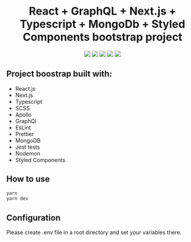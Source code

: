 <h1 align="center">React + GraphQL + Next.js + Typescript + MongoDb + Styled Components bootstrap project</h1>

<p align="center">
  <a href="https://www.typescriptlang.org/" target="_blank"><img src="https://img.shields.io/badge/Typescript-v3.7.2-blue.svg?logo=TypeScript"></a>
  <a href="https://nextjs.org/" target="_blank"><img src="https://img.shields.io/badge/Next.js-v9.1.1-blueviolet.svg"></a>
  <a href="https://reactjs.org/" target="_blank"><img src="https://img.shields.io/badge/React-v16.10.2-%238DD6F9.svg?logo=React"></a>
  <a href="https://graphql.org/" target="_blank"><img src="https://img.shields.io/badge/GraphQL-v14.5.8-ff69b4.svg?logo=GraphQL"></a>
  <a href="https://github.com/prettier/prettier" target="_blank"><img src="https://img.shields.io/badge/styled_with-prettier-ff69b4.svg"></a>

</p>

## Project boostrap built with:

- React.js
- Next.js
- Typescript
- SCSS
- Apollo
- GraphQl
- EsLint
- Prettier
- MongoDB
- Jest tests
- Nodemon
- Styled Components

## How to use

```javascript
yarn
yarn dev
```

## Configuration

Please create .env file in a root directory and set your variables there.
